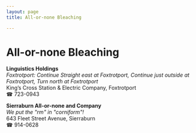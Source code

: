 ```yaml
---
layout: page 
title: All-or-none Bleaching

---
```



# All-or-none Bleaching


 **Linguistics Holdings**  
_Foxtrotport: Continue Straight east at Foxtrotport, Continue just outside at Foxtrotport, Turn north at Foxtrotport_  
King’s Cross Station & Electric Company, Foxtrotport  
☎ 723-0943

**Sierraburn All-or-none and Company**  
_We put the "rm" in "corniform"!_  
643 Fleet Street Avenue, Sierraburn  
☎ 914-0628

